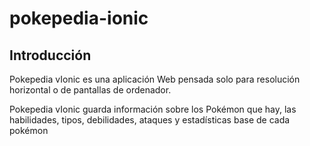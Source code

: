 # pokepedia-ionic

## Introducción

Pokepedia vIonic es una aplicación Web pensada solo para resolución horizontal o de pantallas de ordenador.

Pokepedia vIonic guarda información sobre los Pokémon que hay, las habilidades, tipos, debilidades, ataques y estadísticas base de cada pokémon
